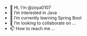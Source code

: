 - 👋 Hi, I’m @zoya0107
- 👀 I’m interested in Java
- 🌱 I’m currently learning Spring Boot
- 💞️ I’m looking to collaborate on ...
- 📫 How to reach me ...

<!---
zoya0107/zoya0107 is a ✨ special ✨ repository because its `README.md` (this file) appears on your GitHub profile.
You can click the Preview link to take a look at your changes.
--->
